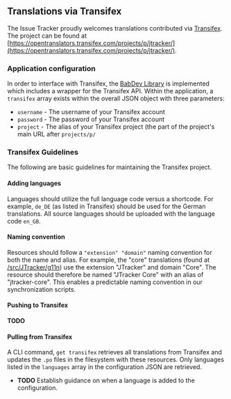 ## Translations via Transifex

The Issue Tracker proudly welcomes translations contributed via [Transifex](https://www.transifex.com).  The project can be found at [https://opentranslators.transifex.com/projects/p/jtracker/](https://opentranslators.transifex.com/projects/p/jtracker/).

### Application configuration

In order to interface with Transifex, the [BabDev Library](https://github.com/BabDev/BabDev-Library) is implemented which includes a wrapper for the Transifex API.  Within the application, a `transifex` array exists within the overall JSON object with three parameters:

* `username` - The username of your Transifex account
* `password` - The password of your Transifex account
* `project` - The alias of your Transifex project (the part of the project's main URL after `projects/p/`

### Transifex Guidelines

The following are basic guidelines for maintaining the Transifex project.

#### Adding languages

Languages should utilize the full language code versus a shortcode.  For example, `de_DE` (as listed in Transifex) should be used for the German translations.  All source languages should be uploaded with the language code `en_GB`.

#### Naming convention

Resources should follow a `"extension" "domain"` naming convention for both the name and alias.  For example, the "core" translations (found at [/src/JTracker/g11n](/src/JTracker/g11n)) use the extension "JTracker" and domain "Core".  The resource should therefore be named "JTracker Core" with an alias of "jtracker-core".  This enables a predictable naming convention in our synchronization scripts.

#### Pushing to Transifex

**TODO**

#### Pulling from Transifex

A CLI command, `get transifex` retrieves all translations from Transifex and updates the `.po` files in the filesystem with these resources.  Only languages listed in the `languages` array in the configuration JSON are retrieved.

* **TODO** Establish guidance on when a language is added to the configuration.
